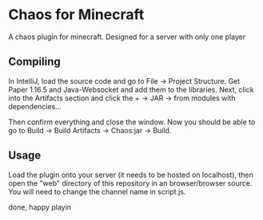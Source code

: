 # Chaos for Minecraft
A chaos plugin for minecraft. Designed for a server with only one player

## Compiling
In IntelliJ, load the source code and go to File -> Project Structure. Get Paper 1.16.5 and Java-Websocket and add them to the libraries.
Next, click into the Artifacts section and click the + -> JAR -> from modules with dependencies...

Then confirm everything and close the window. Now you should be able to go to Build -> Build Artifacts -> Chaos:jar -> Build.

## Usage
Load the plugin onto your server (it needs to be hosted on localhost), then open the "web" directory of this repository in an browser/browser source.
You will need to change the channel name in script.js.

done, happy playin

